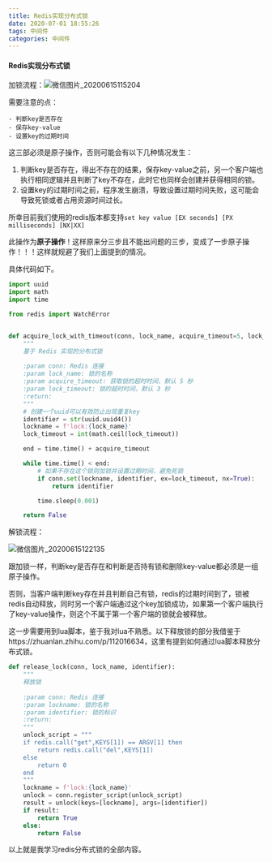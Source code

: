 ```yaml
---
title: Redis实现分布式锁
date: 2020-07-01 18:55:26
tags: 中间件
categories: 中间件
---
```


#### Redis实现分布式锁

加锁流程：![微信图片_20200615115204](https://i.loli.net/2020/06/15/qHhme2d1KnYSLXI.jpg)

需要注意的点：

	- 判断key是否存在
	- 保存key-value
	- 设置key的过期时间

这三部必须是原子操作，否则可能会有以下几种情况发生：

1. 判断key是否存在，得出不存在的结果，保存key-value之前，另一个客户端也执行相同逻辑并且判断了key不存在，此时它也同样会创建并获得相同的锁。
2. 设置key的过期时间之前，程序发生崩溃，导致设置过期时间失败，这可能会导致死锁或者占用资源时间过长。

所幸目前我们使用的redis版本都支持`set key value [EX seconds] [PX milliseconds] [NX|XX]`

此操作为**原子操作**！这样原来分三步且不能出问题的三步，变成了一步原子操作！！！这样就规避了我们上面提到的情况。

具体代码如下。

``````python
import uuid
import math
import time

from redis import WatchError


def acquire_lock_with_timeout(conn, lock_name, acquire_timeout=5, lock_timeout=3):
    """
    基于 Redis 实现的分布式锁
    
    :param conn: Redis 连接
    :param lock_name: 锁的名称
    :param acquire_timeout: 获取锁的超时时间，默认 5 秒
    :param lock_timeout: 锁的超时时间，默认 3 秒
    :return:
    """
	# 创建一个uuid可以有效防止出现重复key
    identifier = str(uuid.uuid4())
    lockname = f'lock:{lock_name}'
    lock_timeout = int(math.ceil(lock_timeout))

    end = time.time() + acquire_timeout

    while time.time() < end:
        # 如果不存在这个锁则加锁并设置过期时间，避免死锁
        if conn.set(lockname, identifier, ex=lock_timeout, nx=True):
            return identifier

        time.sleep(0.001)

    return False

``````

解锁流程：

![微信图片_20200615122135](https://i.loli.net/2020/06/15/gdlW165A3zweBD8.jpg)

跟加锁一样，判断key是否存在和判断是否持有锁和删除key-value都必须是一组原子操作。

否则，当客户端判断key存在并且判断自己有锁，redis的过期时间到了，锁被redis自动释放，同时另一个客户端通过这个key加锁成功，如果第一个客户端执行了key-value操作，则这个不属于第一个客户端的锁就会被释放。

这一步需要用到lua脚本，鉴于我对lua不熟悉。以下释放锁的部分我借鉴于https://zhuanlan.zhihu.com/p/112016634，这里有提到如何通过lua脚本释放分布式锁。

``````python
def release_lock(conn, lock_name, identifier):
    """
    释放锁
    
    :param conn: Redis 连接
    :param lockname: 锁的名称
    :param identifier: 锁的标识
    :return:
    """
    unlock_script = """
    if redis.call("get",KEYS[1]) == ARGV[1] then
        return redis.call("del",KEYS[1])
    else
        return 0
    end
    """
    lockname = f'lock:{lock_name}'
    unlock = conn.register_script(unlock_script)
    result = unlock(keys=[lockname], args=[identifier])
    if result:
        return True
    else:
        return False
``````

以上就是我学习redis分布式锁的全部内容。